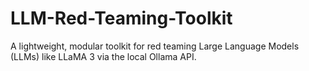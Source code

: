 # LLM-Red-Teaming-Toolkit
A lightweight, modular toolkit for red teaming Large Language Models (LLMs) like LLaMA 3 via the local Ollama API.
